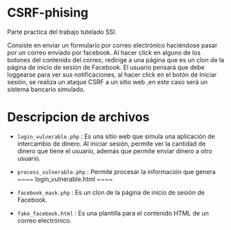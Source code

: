 # CSRF-phising
Parte practica del trabajo tutelado SSI. 

Consiste en enviar un formulario por correo electrónico haciéndose pasar por un correo enviado por facebook. Al hacer click en alguno de los botones del contenido del correo, redirige a una página que es un clon de la página de inicio de sesión de Facebook. El usuario pensará que debe loggearse para ver sus notificaciones, al hacer click en el botón de Iniciar sesión, se realiza un ataque CSRF a un sitio web ,en este caso será un sistema bancario simulado. 

# Descripcion de archivos

* ``` login_vulnerable.php ``` :
Es una sitio web que simula una aplicación de intercambio de dinero. 
Al iniciar sesión, permite ver la cantidad de dinero que tiene el usuario, además que permite enviar dinero a otro usuario. 

* ``` process_vulnerable.php ``` :
Permite procesar la información que genera ~~~~ login_vulnerable.html ~~~~

* ``` facebook_mask.php ``` :
Es un clon de la página de inicio de sesión de Facebook.

* ``` fake_facebook.html ``` :
Es una plantilla para el contenido HTML de un correo electrónico.



